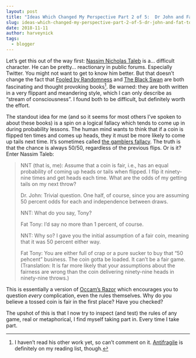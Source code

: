 ```yaml
---
layout: post
title: "Ideas Which Changed My Perspective Part 2 of 5:  Dr John and Fat Tony"
slug: ideas-which-changed-my-perspective-part-2-of-5-dr-john-and-fat-tony
date: 2018-11-11
author: harveynick
tags:
  - blogger
---
```


Let’s get this out of the way first: [Nassim Nicholas Taleb](https://en.wikipedia.org/wiki/Nassim_Nicholas_Taleb) is a… difficult character. He can be pretty… reactionary in public forums. Especially Twitter. You might not want to get to know him better. But that doesn’t change the fact that [Fooled by Randomness](https://amzn.to/2z30s9d) and [The Black Swan](https://amzn.to/2z2Sw7M) are both fascinating and thought provoking books[^1]. Be warned: they are both written in a very flippant and meandering style, which I can only describe as “stream of consciousness”. I found both to be difficult, but definitely worth the effort.

The standout idea for me (and so it seems for most others I’ve spoken to about these books) is a spin on a logical fallacy which tends to come up in during probability lessons. The human mind wants to think that if a coin is flipped ten times and comes up heads, they it must be more likely to come up tails next time. It’s sometimes called [the gamblers fallacy](https://en.wikipedia.org/wiki/Gambler%27s_fallacy). The truth is that the chance is always 50/50, regardless of the previous flips. Or is it? Enter Nassim Taleb:

> NNT (that is, me): Assume that a coin is fair, i.e., has an equal probability of coming up heads or tails when flipped. I flip it ninety-nine times and get heads each time. What are the odds of my getting tails on my next throw?
>
> Dr. John: Trivial question. One half, of course, since you are assuming 50 percent odds for each and independence between draws.
>
> NNT: What do you say, Tony?
>
> Fat Tony: I’d say no more than 1 percent, of course.
>
> NNT: Why so? I gave you the initial assumption of a fair coin, meaning that it was 50 percent either way.
>
> Fat Tony: You are either full of crap or a pure sucker to buy that “50 pehcent” business. The coin gotta be loaded. It can’t be a fair game. (Translation: It is far more likely that your assumptions about the fairness are wrong than the coin delivering ninety-nine heads in ninety-nine throws.)

This is essentially a version of [Occam’s Razor](https://en.wikipedia.org/wiki/Occam%27s_razor) which encourages you to question *every* complication, even the rules themselves. Why do you believe a tossed coin is fair in the first place? Have you checked?

The upshot of this is that I now try to inspect (and test) the rules of any game, real or metaphorical, I find myself taking part in. Every time I take part.

[^1]:	I haven’t read his other work yet, so can’t comment on it. [Antifragile](https://amzn.to/2DyMGPt) is definitely on my reading list, though.
